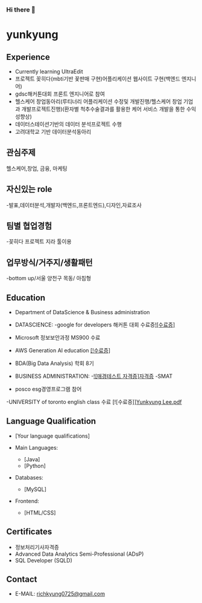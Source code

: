 ### Hi there 👋

<!--
**yunkyung0725/yunkyung0725** is a ✨ _special_ ✨ repository because its `README.md` (this file) appears on your GitHub profile.

Here are some ideas to get you started:

- 🔭 I’m currently working on ...
- 🌱 I’m currently learning ...
- 👯 I’m looking to collaborate on ...
- 🤔 I’m looking for help with ...
- 💬 Ask me about ...
- 📫 How to reach me: ...
- 😄 Pronouns: ...
- ⚡ Fun fact: ...
-->

# yunkyung
## Experience
- Currently learning UltraEdit
- 프로젝트 꽂히다(mbti기반 꽃판매 구현)어플리케이션 웹사이트 구현(백엔드 엔지니어)
- gdsc해커톤대회 프론트 엔지니어로 참여
- 헬스케어 창업동아리(루티너리 어플리케이션 수정및 개발진행/헬스케어 창업 기업과 개발프로젝트진행)(환자별 척추수술결과를 활용한 케어 서비스 개발을 통한 수익성향상)
- 데이터스테이션기반의 데이터 분석프로젝트 수행
- 고려대학교 기반 데이터분석동아리


## 관심주제
헬스케어,창업, 금융, 마케팅




## 자신있는 role
-발표,데이터분석,개발자(백엔드,프론트엔드),디자인,자료조사

## 팀별 협업경험
-꽂히다 프로젝트 지라 툴이용




## 업무방식/거주지/생활패턴
-bottom up/서울 양천구 목동/ 아침형


## Education
- Department of DataScience & Business administration
- DATASCIENCE:
 -google for developers 해커톤 대회 수료증[![수료증]](https://www.notion.so/e62fe44b6e4e4ce2b61cfe368dcb40f5)
 - Microsoft 정보보안과정 MS900 수료
 - AWS Generation AI education [[!수료증]](https://www.notion.so/98cef35f4ffa402898f598b4b3cf79fb)
 - BDA(Big Data Analysis) 학회 8기
  
- BUSINESS ADMINISTRATION:
   -[![매경테스트 자격증]자격증](https://www.notion.so/01c6232bbeac448bad57d4fa3335b99a)
   -SMAT
- posco esg경영프로그램 참어
  
-UNIVERSITY of toronto english class 수료
[![수료증]][Yunkyung Lee.pdf](https://github.com/yunkyung0725/yunkyung/files/14365765/Yunkyung.Lee.pdf)


   

## Language Qualification
- [Your language qualifications]

- Main Languages: 
  - [Java]
  - [Python]
- Databases: 
  - [MySQL]
- Frontend: 
  - [HTML/CSS]

## Certificates
- 정보처리기사자격증
- Advanced Data Analytics Semi-Professional (ADsP)
- SQL Developer (SQLD)

## Contact
- E-MAIL: richkyung0725@gmail.com

